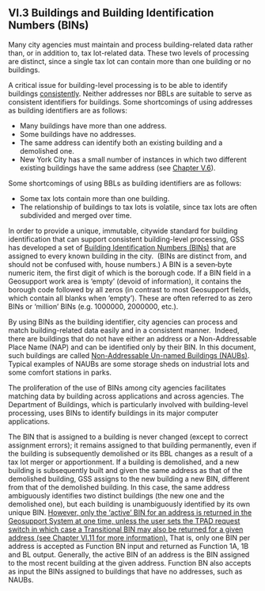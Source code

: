 <h2>VI.3  Buildings and Building Identification Numbers (BINs)</h2>

Many city agencies must maintain and process building-related data rather than, or in addition to, tax lot-related data.  These two levels of processing are distinct, since a single tax lot can contain more than one building or no buildings.  

A critical issue for building-level processing is to be able to identify buildings <u>consistently</u>.  Neither addresses nor BBLs are suitable to serve as consistent identifiers for buildings.  Some shortcomings of using addresses as building identifiers are as follows:  

* Many buildings have more than one address.
* Some buildings have no addresses.
* The same address can identify both an existing building and a demolished one.
* New York City has a small number of instances in which two different existing buildings have the same address (see [Chapter V.6](../../chapterV/section06/)).  

Some shortcomings of using BBLs as building identifiers are as follows:  

* Some tax lots contain more than one building.  
* The relationship of buildings to tax lots is volatile, since tax lots are often subdivided and merged over time.  

In order to provide a unique, immutable, citywide standard for building identification that can support consistent building-level processing, GSS has developed a set of <u>Building Identification Numbers (BINs)</u> that are assigned to every known building in the city.  (BINs are distinct from, and should not be confused with, house numbers.)  A BIN is a seven‑byte numeric item, the first digit of which is the borough code.  If a BIN field in a Geosupport work area is ‘empty’ (devoid of information), it contains the borough code followed by all zeros (in contrast to most Geosupport fields, which contain all blanks when ‘empty’).  These are often referred to as zero BINs or ‘million’ BINs (e.g. 1000000, 2000000, etc.).  

By using BINs as the building identifier, city agencies can process and match building-related data easily and in a consistent manner.  Indeed, there are buildings that do not have either an address or a Non-Addressable Place Name (NAP) and can be identified only by their BIN.  In this document, such buildings are called <u>Non-Addressable Un-named Buildings (NAUBs)</u>.  Typical examples of NAUBs are some storage sheds on industrial lots and some comfort stations in parks.  

The proliferation of the use of BINs among city agencies facilitates matching data by building across applications and across agencies.  The Department of Buildings, which is particularly involved with building-level processing, uses BINs to identify buildings in its major computer applications.  

The BIN that is assigned to a building is never changed (except to correct assignment errors);  it remains assigned to that building permanently, even if the building is subsequently demolished or its BBL changes as a result of a tax lot merger or apportionment.  If a building is demolished, and a new building is subsequently built and given the same address as that of the demolished building, GSS assigns to the new building a new BIN, different from that of the demolished building.  In this case, the same address ambiguously identifies two distinct buildings (the new one and the demolished one), but each building is unambiguously identified by its own unique BIN.  <u>However, only the ‘active’ BIN for an address is returned in the Geosupport System at one time, unless the user sets the TPAD request switch in which case a Transitional BIN may also be returned for a given address (see [Chapter VI.11](../section11/) for more information).</u>  That is, only one BIN per address is accepted as Function BN input and returned as Function 1A, 1B and BL output.  Generally, the active BIN of an address is the BIN assigned to the most recent building at the given address.  Function BN also accepts as input the BINs assigned to buildings that have no addresses, such as NAUBs.
